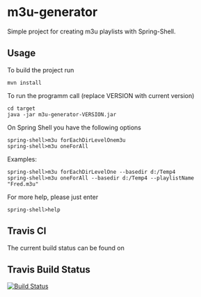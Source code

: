 # m3u-generator #

Simple project for creating m3u playlists with Spring-Shell.

## Usage ##

To build the project run

    mvn install

To run the programm call (replace VERSION with current version)

    cd target
    java -jar m3u-generator-VERSION.jar

On Spring Shell you have the following options

    spring-shell>m3u forEachDirLevelOnem3u
    spring-shell>m3u oneForAll
    
Examples:

    spring-shell>m3u forEachDirLevelOne --basedir d:/Temp4
    spring-shell>m3u oneForAll --basedir d:/Temp4 --playlistName "Fred.m3u"

For more help, please just enter

    spring-shell>help

## Travis CI ##

The current build status can be found on

## Travis Build Status ##
[![Build Status](https://travis-ci.org/fred4jupiter/m3u-generator.svg?branch=master)](https://travis-ci.org/fred4jupiter/m3u-generator)
